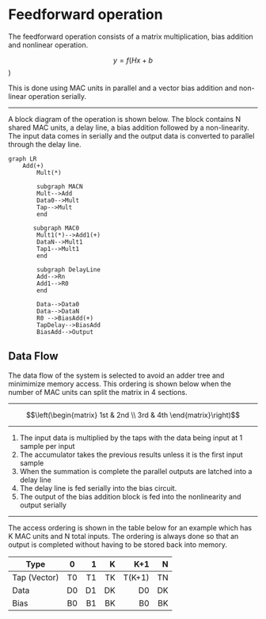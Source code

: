 # Feedforward operation


The feedforward operation consists of a matrix multiplication, bias addition and nonlinear operation. 
 
$$y = f(Hx + b$$)

 
This is done using MAC units in parallel and a vector bias addition and non-linear operation serially. 


----
A block diagram of the operation is shown below. The block contains N shared MAC units, a delay line, a bias addition followed by a non-linearity. The input data comes in serially and the output data is converted to parallel through the delay line. 


```mermaid
graph LR
    Add(+)
        Mult(*)
    
        subgraph MACN
        Mult-->Add
        Data0-->Mult
        Tap-->Mult
        end
    
       subgraph MAC0
        Mult1(*)-->Add1(+)
        DataN-->Mult1
        Tap1-->Mult1
        end
        
        subgraph DelayLine
        Add-->Rn
        Add1-->R0
        end
    
        Data-->Data0
        Data-->DataN
        R0 -->BiasAdd(+)
        TapDelay-->BiasAdd
        BiasAdd-->Output
```


## Data Flow


The data flow of the system is selected to avoid an adder tree and minimimize memory access. This ordering is shown below when the number of MAC units can split the matrix in 4 sections. 

-----

$$\left(\begin{matrix}
  1st & 2nd \\
  3rd & 4th
\end{matrix}\right)$$

-----


1. The input data is multiplied by the taps with the data being input at 1 sample per input 
2. The accumulator takes the previous results unless it is the first input sample
3. When the summation is complete the parallel outputs are latched into a delay line
4. The delay line is fed serially into the bias circuit. 
5. The output of the bias addition block is fed into the nonlinearity and output serially

-----

The access ordering is shown in the table below for an example which has K MAC units and N total inputs. The ordering is always done so that an output is completed without having to be stored back into memory. 


| Type          | 0       | 1      | K      | K+1     | N       |
| ------------- |:-------:| ------:| ------:| -------:| -------:|
| Tap (Vector)  | T0      |   T1   |   TK   | T(K+1)  | TN      |
| Data          | D0      |   D1   |   DK   | D0      | DK      |
| Bias          | B0      |   B1   |   BK   | B0      | BK      |

